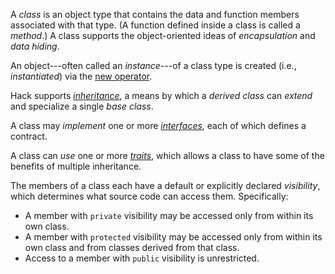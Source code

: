 A *class* is an object type that contains the data and function members associated with that type.  (A function defined inside a class is
called a *method*.)  A class supports the object-oriented ideas of *encapsulation* and *data hiding*.

An object---often called an *instance*---of a class type is created (i.e., *instantiated*) via the [new operator](../expressions-and-operators/new.md).

Hack supports [*inheritance*](inheritance.md), a means by which a *derived class* can *extend* and specialize a single *base class*.

A class may *implement* one or more [*interfaces*](implementing-an-interface.md), each of which defines a contract.

A class can *use* one or more [*traits*](using-a-trait.md), which allows a class to have some of the benefits of multiple inheritance.

The members of a class each have a default or explicitly declared *visibility*, which determines what source code can access them.
Specifically:
* A member with `private` visibility may be accessed only from within its own class.
* A member with `protected` visibility may be accessed only from within its own class and from classes derived from that class.
* Access to a member with `public` visibility is unrestricted.
